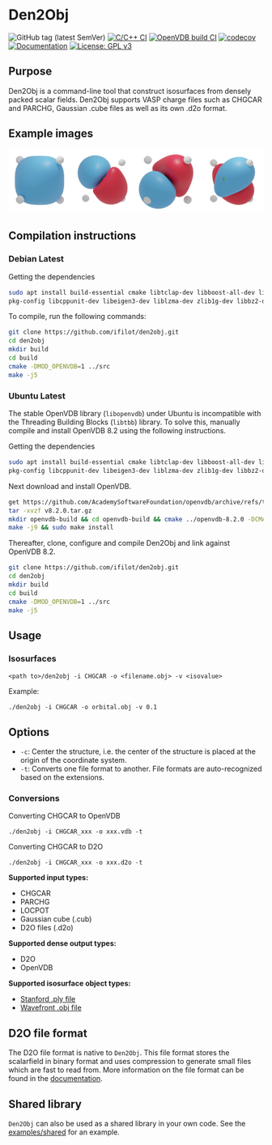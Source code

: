 # Den2Obj

![GitHub tag (latest SemVer)](https://img.shields.io/github/v/tag/ifilot/den2obj?label=version)
[![C/C++ CI](https://github.com/ifilot/den2obj/actions/workflows/build.yml/badge.svg)](https://github.com/ifilot/den2obj/actions/workflows/build.yml)
[![OpenVDB build CI](https://github.com/ifilot/den2obj/actions/workflows/build-openvdb.yml/badge.svg)](https://github.com/ifilot/den2obj/actions/workflows/build-openvdb.yml)
[![codecov](https://codecov.io/gh/ifilot/den2obj/graph/badge.svg?token=IZ7OGUR6DY)](https://codecov.io/gh/ifilot/den2obj)
[![Documentation](https://github.com/ifilot/den2obj/actions/workflows/docs.yml/badge.svg)](https://ifilot.github.io/den2obj/)
[![License: GPL v3](https://img.shields.io/badge/License-GPLv3-blue.svg)](https://www.gnu.org/licenses/gpl-3.0)

## Purpose
Den2Obj is a command-line tool that construct isosurfaces from densely packed
scalar fields. Den2Obj supports VASP charge files such as CHGCAR and PARCHG,
Gaussian .cube files as well as its own .d2o format.

## Example images
![Canonical valence orbitals of CH4](docs/_static/img/ch4_valence_orbitals.png)

## Compilation instructions

### Debian Latest

Getting the dependencies

```bash
sudo apt install build-essential cmake libtclap-dev libboost-all-dev libopenvdb-dev libtbb-dev \
pkg-config libcppunit-dev libeigen3-dev liblzma-dev zlib1g-dev libbz2-dev libssl-dev
```

To compile, run the following commands:

```bash
git clone https://github.com/ifilot/den2obj.git
cd den2obj
mkdir build
cd build
cmake -DMOD_OPENVDB=1 ../src
make -j5
```

### Ubuntu Latest

The stable OpenVDB library (`libopenvdb`) under Ubuntu is incompatible with the 
Threading Building Blocks (`libtbb`) library. To solve this, manually compile 
and install OpenVDB 8.2 using the following instructions.

Getting the dependencies

```bash
sudo apt install build-essential cmake libtclap-dev libboost-all-dev libopenvdb-dev libtbb-dev \
pkg-config libcppunit-dev libeigen3-dev liblzma-dev zlib1g-dev libbz2-dev libssl-dev
```

Next download and install OpenVDB.

```bash
get https://github.com/AcademySoftwareFoundation/openvdb/archive/refs/tags/v8.2.0.tar.gz
tar -xvzf v8.2.0.tar.gz
mkdir openvdb-build && cd openvdb-build && cmake ../openvdb-8.2.0 -DCMAKE_INSTALL_PREFIX=/opt/openvdb
make -j9 && sudo make install
```

Thereafter, clone, configure and compile Den2Obj and link against OpenVDB 8.2.

```bash
git clone https://github.com/ifilot/den2obj.git
cd den2obj
mkdir build
cd build
cmake -DMOD_OPENVDB=1 ../src
make -j5
```

## Usage

### Isosurfaces

```
<path to>/den2obj -i CHGCAR -o <filename.obj> -v <isovalue>
```

Example:
```
./den2obj -i CHGCAR -o orbital.obj -v 0.1
```

## Options

* `-c`: Center the structure, i.e. the center of the structure is placed at the origin of the coordinate system.
* `-t`: Converts one file format to another. File formats are auto-recognized based on the extensions.

### Conversions

Converting CHGCAR to OpenVDB
```
./den2obj -i CHGCAR_xxx -o xxx.vdb -t
```

Converting CHGCAR to D2O
```
./den2obj -i CHGCAR_xxx -o xxx.d2o -t
```

**Supported input types:**
* CHGCAR
* PARCHG
* LOCPOT
* Gaussian cube (.cub)
* D2O files (.d2o)

**Supported dense output types:**
* D2O
* OpenVDB

**Supported isosurface object types:**
* [Stanford .ply file](https://en.wikipedia.org/wiki/PLY_(file_format))
* [Wavefront .obj file](https://en.wikipedia.org/wiki/Wavefront_.obj_file)

## D2O file format

The D2O file format is native to `Den2Obj`. This file format stores the scalarfield
in binary format and uses compression to generate small files which are fast to
read from. More information on the file format can be found in the
[documentation](https://ifilot.github.io/den2obj/).

## Shared library

`Den2Obj` can also be used as a shared library in your own code. See the
[examples/shared](examples/shared) for an example.